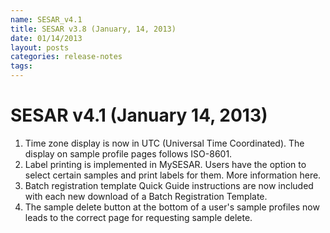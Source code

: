 ```yaml
---
name: SESAR_v4.1
title: SESAR v3.8 (January, 14, 2013)
date: 01/14/2013
layout: posts
categories: release-notes
tags: 
---
```


# SESAR v4.1 (January 14, 2013)
1. Time zone display is now in UTC (Universal Time Coordinated). The display on sample profile pages follows ISO-8601.
2. Label printing is implemented in MySESAR. Users have the option to select certain samples and print labels for them. More information here.
3. Batch registration template Quick Guide instructions are now included with each new download of a Batch Registration Template.
4. The sample delete button at the bottom of a user's sample profiles now leads to the correct page for requesting sample delete.

